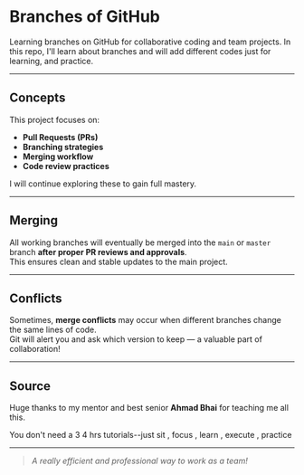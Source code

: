 # Branches of GitHub

Learning branches on GitHub for collaborative coding and team projects.
In this repo, I'll learn about branches and will add different codes just
for learning, and practice.

---

## Concepts

This project focuses on:

- **Pull Requests (PRs)**
- **Branching strategies**
- **Merging workflow**
- **Code review practices**

I will continue exploring these to gain full mastery.

---

## Merging

All working branches will eventually be merged into the `main` or `master` branch **after proper PR reviews and approvals**.  
This ensures clean and stable updates to the main project.

---

## Conflicts

Sometimes, **merge conflicts** may occur when different branches change the same lines of code.  
Git will alert you and ask which version to keep — a valuable part of collaboration!

---

## Source

Huge thanks to my mentor and best senior **Ahmad Bhai** for teaching me all this.

You don't need a 3 4 hrs tutorials--just sit , focus , learn , execute , practice

---

> _A really efficient and professional way to work as a team!_
